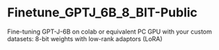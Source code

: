 # Finetune_GPTJ_6B_8_BIT-Public
Fine-tuning GPT-J-6B on colab or equivalent PC GPU with your custom datasets: 8-bit weights with low-rank adaptors (LoRA)
